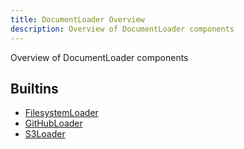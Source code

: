 ```yaml
---
title: DocumentLoader Overview
description: Overview of DocumentLoader components
---
```

Overview of DocumentLoader components
## Builtins
* [FilesystemLoader](/docs/components/documentloader/filesystemloader/)
* [GitHubLoader](/docs/components/documentloader/githubloader/)
* [S3Loader](/docs/components/documentloader/s3loader/)